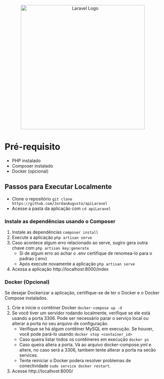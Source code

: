 <p align="center"><a href="https://laravel.com" target="_blank"><img src="https://raw.githubusercontent.com/laravel/art/master/logo-lockup/5%20SVG/2%20CMYK/1%20Full%20Color/laravel-logolockup-cmyk-red.svg" width="400" alt="Laravel Logo"></a></p>

# Pré-requisito

* PHP instalado
* Composer instalado
* Docker (opcional)

## Passos para Executar Localmente

- Clone o repositório `git clone https://github.com/JordanAugusto/apiLaravel`
- Acesse a pasta da aplicação com `cd apiLaravel`

### Instale as dependências usando o Composer

1. Instale as dependências `composer install`
2. Execute a aplicação `php artisan serve`
3. Caso acontece algum erro relacionado ao serve, sugiro gera outra chave com `php artisan key:generate`
   - Si de algum erro ao achar o .env certifique de renomea-lo para o padrao (.env)
   - Após execute novamente a aplicação `php artisan serve`
4. Acessa a aplicação http://localhost:8000/index 

### Docker (Opcional)

Se desejar Dockerizar a aplicação, certifique-se de ter o Docker e o Docker Compose instalados.

1. Crie e inicie o contêiner Docker `docker-compose up -d`
2. Se você tiver um servidor rodando localmente, verifique se ele está usando a porta 3306. Pode ser necessário parar o serviço local ou alterar a porta no seu arquivo de configuração.
   - Verifique se há algum contêiner MySQL em execução. Se houver, você pode pará-lo usando `docker stop <container_id>`
   - Caso queira listar todos os contêineres em execução `docker ps`
   - Caso queira altera a porta. Vá ao arquivo docker-compose.yml e altere, no caso será a 3306, tambem tente alterar a porta na secão services.
   - Tente reiniciar o Docker podera resolver problemas de conectividade `sudo service docker restart`.
4. Acesse http://localhost:8000/
